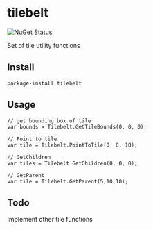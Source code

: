 # tilebelt

[![NuGet Status](http://img.shields.io/nuget/v/tilebelt.svg?style=flat)](https://www.nuget.org/packages/tilebelt/)

Set of tile utility functions

## Install

```
package-install tilebelt
```

## Usage
```
// get bounding box of tile
var bounds = Tilebelt.GetTileBounds(0, 0, 0);

// Point to tile
var tile = Tilebelt.PointToTile(0, 0, 10);

// GetChildren
var tiles = Tilebelt.GetChildren(0, 0, 0);

// GetParent
var tile = Tilebelt.GetParent(5,10,10);
```

## Todo

Implement other tile functions


